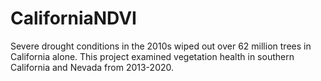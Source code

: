 # CaliforniaNDVI
Severe drought conditions in the 2010s wiped out over 62 million trees in California alone.
This project examined vegetation health in southern California and Nevada from 2013-2020. 
